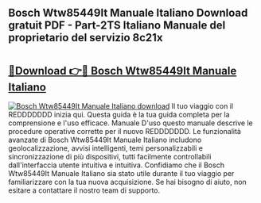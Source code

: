 ## Bosch Wtw85449It Manuale Italiano Download gratuit PDF - Part-2TS Italiano Manuale del proprietario del servizio 8c21x

# <h2><a href="http://dffctq4.blite.top/?on=Bosch+Wtw85449It+Manuale+Italiano">🔗Download 👉🔴 Bosch Wtw85449It Manuale Italiano</a></h2>

[![Bosch Wtw85449It Manuale Italiano download](https://i.imgur.com/lujVjoI.png)](http://dffctq4.blite.top/?on=Bosch+Wtw85449It+Manuale+Italiano)
Il tuo viaggio con il REDDDDDDD inizia qui. Questa guida è la tua guida completa per la comprensione e l'uso efficace. Manuale D'uso questo manuale descrive le procedure operative corrette per il nuovo REDDDDDDD. Le funzionalità avanzate di Bosch Wtw85449It Manuale Italiano includono geolocalizzazione, avvisi intelligenti, temi personalizzabili e sincronizzazione di più dispositivi, tutti facilmente controllabili dall'interfaccia utente intuitiva e intuitiva. Confidiamo che il Bosch Wtw85449It Manuale Italiano sia stato utile durante il tuo viaggio per familiarizzare con la tua nuova acquisizione. Se hai bisogno di aiuto, non esitare a contattare il nostro team di supporto.
